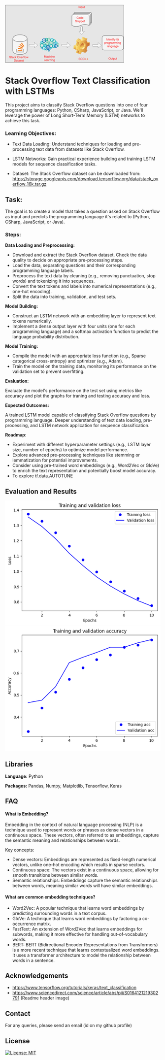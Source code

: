![Logo](https://github.com/AKGanesh/Basic_Text_Classification_StackOVQs/blob/main/scd.jpg)

# Stack Overflow Text Classification with LSTMs
This project aims to classify Stack Overflow questions into one of four programming languages: Python, CSharp, JavaScript, or Java. We'll leverage the power of Long Short-Term Memory (LSTM) networks to achieve this task.

### Learning Objectives:

- Text Data Loading: Understand techniques for loading and pre-processing text data from datasets like Stack Overflow.
- LSTM Networks: Gain practical experience building and training LSTM models for sequence classification tasks.

- Dataset: The Stack Overflow dataset can be downloaded from: https://storage.googleapis.com/download.tensorflow.org/data/stack_overflow_16k.tar.gz

## Task:

The goal is to create a model that takes a question asked on Stack Overflow as input and predicts the programming language it's related to (Python, CSharp, JavaScript, or Java).

### Steps:
**Data Loading and Preprocessing:**

- Download and extract the Stack Overflow dataset. Check the data quality to decide on appropriate pre-processing steps.
- Load the data, separating questions and their corresponding programming language labels.
- Preprocess the text data by cleaning (e.g., removing punctuation, stop words) and tokenizing it into sequences.
- Convert the text tokens and labels into numerical representations (e.g., one-hot encoding).
- Split the data into training, validation, and test sets.

**Model Building:**

- Construct an LSTM network with an embedding layer to represent text tokens numerically.
- Implement a dense output layer with four units (one for each programming language) and a softmax activation function to predict the language probability distribution.

**Model Training:**
- Compile the model with an appropriate loss function (e.g., Sparse categorical cross-entropy) and optimizer (e.g., Adam).
- Train the model on the training data, monitoring its performance on the validation set to prevent overfitting.   

**Evaluation:**

Evaluate the model's performance on the test set using metrics like accuracy and plot the graphs for traning and testing accuracy and loss.

**Expected Outcomes:**

A trained LSTM model capable of classifying Stack Overflow questions by programming language.
Deeper understanding of text data loading, pre-processing, and LSTM network application for sequence classification.

**Roadmap:**

- Experiment with different hyperparameter settings (e.g., LSTM layer size, number of epochs) to optimize model performance.
- Explore advanced pre-processing techniques like stemming or lemmatization for potential improvements.
- Consider using pre-trained word embeddings (e.g., Word2Vec or GloVe) to enrich the text representation and potentially boost model accuracy.
- To explore tf.data.AUTOTUNE


## Evaluation and Results
![Logo](https://github.com/AKGanesh/Basic_Text_Classification_StackOVQs/blob/main/trvl.png)
![Logo](https://github.com/AKGanesh/Basic_Text_Classification_StackOVQs/blob/main/trvla.png)

## Libraries

**Language:** Python

**Packages:** Pandas, Numpy, Matplotlib, Tensorflow, Keras


## FAQ

#### What is Embedding?
Embedding in the context of natural language processing (NLP) is a technique used to represent words or phrases as dense vectors in a continuous space. These vectors, often referred to as embeddings, capture the semantic meaning and relationships between words.

Key concepts:

- Dense vectors: Embeddings are represented as fixed-length numerical vectors, unlike one-hot encoding which results in sparse vectors.
- Continuous space: The vectors exist in a continuous space, allowing for smooth transitions between similar words.
- Semantic relationships: Embeddings capture the semantic relationships between words, meaning similar words will have similar embeddings.

#### What are common embedding techniques?
- Word2Vec: A popular technique that learns word embeddings by predicting surrounding words in a text corpus.
- GloVe: A technique that learns word embeddings by factoring a co-occurrence matrix.
- FastText: An extension of Word2Vec that learns embeddings for subwords, making it more effective for handling out-of-vocabulary words.
- BERT: BERT (Bidirectional Encoder Representations from Transformers) is a more recent technique that learns contextualized word embeddings. It uses a transformer architecture to model the relationship between words in a sentence.

## Acknowledgements
- https://www.tensorflow.org/tutorials/keras/text_classification
- https://www.sciencedirect.com/science/article/abs/pii/S0164121219302791 (Readme header image)

## Contact

For any queries, please send an email (id on my github profile)

## License

[![License: MIT](https://img.shields.io/badge/License-MIT-yellow.svg)](https://opensource.org/licenses/MIT)

